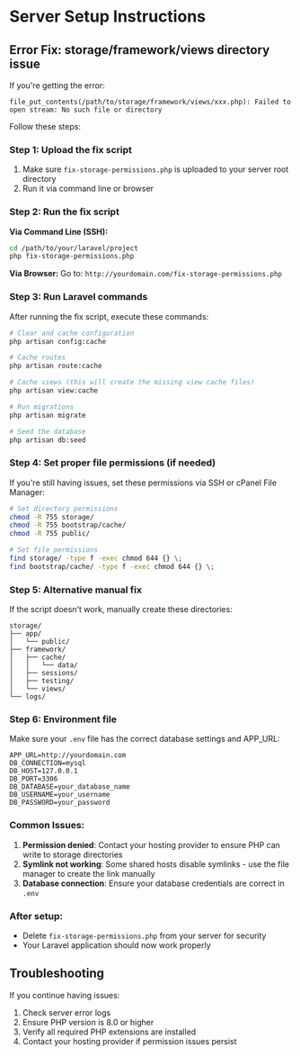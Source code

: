 # Server Setup Instructions

## Error Fix: storage/framework/views directory issue

If you're getting the error:
```
file_put_contents(/path/to/storage/framework/views/xxx.php): Failed to open stream: No such file or directory
```

Follow these steps:

### Step 1: Upload the fix script
1. Make sure `fix-storage-permissions.php` is uploaded to your server root directory
2. Run it via command line or browser

### Step 2: Run the fix script

**Via Command Line (SSH):**
```bash
cd /path/to/your/laravel/project
php fix-storage-permissions.php
```

**Via Browser:**
Go to: `http://yourdomain.com/fix-storage-permissions.php`

### Step 3: Run Laravel commands
After running the fix script, execute these commands:

```bash
# Clear and cache configuration
php artisan config:cache

# Cache routes
php artisan route:cache

# Cache views (this will create the missing view cache files)
php artisan view:cache

# Run migrations
php artisan migrate

# Seed the database
php artisan db:seed
```

### Step 4: Set proper file permissions (if needed)
If you're still having issues, set these permissions via SSH or cPanel File Manager:

```bash
# Set directory permissions
chmod -R 755 storage/
chmod -R 755 bootstrap/cache/
chmod -R 755 public/

# Set file permissions
find storage/ -type f -exec chmod 644 {} \;
find bootstrap/cache/ -type f -exec chmod 644 {} \;
```

### Step 5: Alternative manual fix
If the script doesn't work, manually create these directories:

```
storage/
├── app/
│   └── public/
├── framework/
│   ├── cache/
│   │   └── data/
│   ├── sessions/
│   ├── testing/
│   └── views/
└── logs/
```

### Step 6: Environment file
Make sure your `.env` file has the correct database settings and APP_URL:

```env
APP_URL=http://yourdomain.com
DB_CONNECTION=mysql
DB_HOST=127.0.0.1
DB_PORT=3306
DB_DATABASE=your_database_name
DB_USERNAME=your_username
DB_PASSWORD=your_password
```

### Common Issues:

1. **Permission denied**: Contact your hosting provider to ensure PHP can write to storage directories
2. **Symlink not working**: Some shared hosts disable symlinks - use the file manager to create the link manually
3. **Database connection**: Ensure your database credentials are correct in `.env`

### After setup:
- Delete `fix-storage-permissions.php` from your server for security
- Your Laravel application should now work properly

## Troubleshooting

If you continue having issues:
1. Check server error logs
2. Ensure PHP version is 8.0 or higher
3. Verify all required PHP extensions are installed
4. Contact your hosting provider if permission issues persist